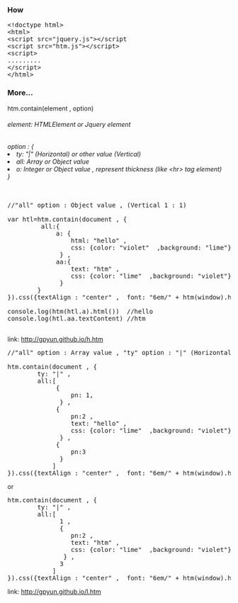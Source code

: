 ﻿<h3> How </h3>
 <pre>
&lt;!doctype html&gt;
&lt;html&gt;
&lt;script src="jquery.js"&gt;&lt;/script
&lt;script src="htm.js"&gt;&lt;/script&gt;
&lt;script&gt;
.........
&lt;/script&gt;
&lt;/html&gt;
</pre>

<h3>More...</h3>

htm.contain(element , option)
<h6>element: HTMLElement or Jquery element</h6>
<h6>option : {
<li>           ty: "|" (Horizontal) or other value (Vertical) </li>
<li>           all: Array or Object value</li>
<li>           o:   Integer or Object value , represent thickness (like &lt;hr&gt; tag element) </li>   
            } </h6>

<pre>

//"all" option : Object value , (Vertical 1 : 1)

var htl=htm.contain(document , {
         all:{
             a: {
                 html: "hello" ,
                 css: {color: "violet"  ,background: "lime"}
              } ,
             aa:{
                 text: "htm" ,
                 css: {color: "lime"  ,background: "violet"}
              }
        }
}).css({textAlign : "center" ,  font: "6em/" + htm(window).height()/2 + "px htm"})

console.log(htm(htl.a).html())  //hello
console.log(htl.aa.textContent) //htm

</pre>
link:  <a href= "h.htm"> http://gpyun.github.io/h.htm </a>

<pre>
//"all" option : Array value , "ty" option : "|" (Horizontal 1 : 2 : 3)

htm.contain(document , {
        ty: "|" , 
        all:[
             {
                 pn: 1,
              } ,
             {
                 pn:2 ,
                 text: "hello" ,
                 css: {color: "lime"  ,background: "violet"}
              } ,
             {
                 pn:3
              }
            ]
}).css({textAlign : "center" ,  font: "6em/" + htm(window).height() + "px htm"})
</pre>
or

<pre>
htm.contain(document , {
        ty: "|" , 
        all:[
              1 ,
              {
                 pn:2 ,
                 text: "htm" ,
                 css: {color: "lime"  ,background: "violet"}
               } ,
              3
            ]
}).css({textAlign : "center" ,  font: "6em/" + htm(window).height() + "px htm"})
</pre>
link:  <a href= "l.htm"> http://gpyun.github.io/l.htm </a>